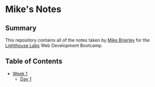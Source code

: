 # Mike's Notes
## Summary 

This repository contains all of the notes taken by [Mike Brierley](https://github.com/mbrie041) for the [Lighthouse Labs](https://www.lighthouselabs.ca/) Web Development Bootcamp.

## Table of Contents 
* [Week 1](/Week_1)
  * [Day 1](/Week_1/Day_1)